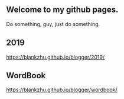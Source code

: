## Welcome to my github pages.
Do something, guy, just do something.

## 2019
<https://blankzhu.github.io/blogger/2019/>

## WordBook
<https://blankzhu.github.io/blogger/wordbook/>
